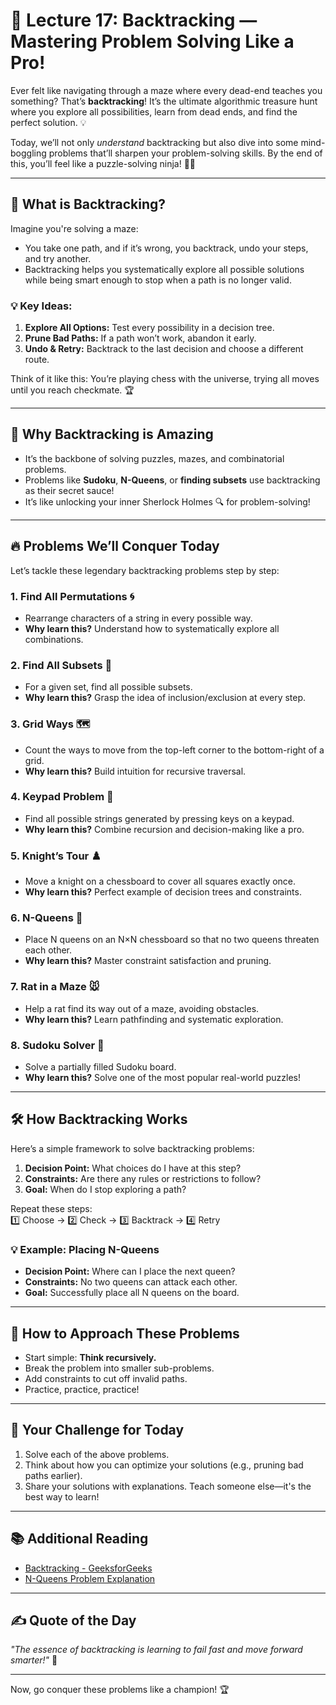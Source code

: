 
# 🚀 Lecture 17: Backtracking — Mastering Problem Solving Like a Pro!  

Ever felt like navigating through a maze where every dead-end teaches you something? That’s **backtracking**! It’s the ultimate algorithmic treasure hunt where you explore all possibilities, learn from dead ends, and find the perfect solution. 💡

Today, we’ll not only *understand* backtracking but also dive into some mind-boggling problems that’ll sharpen your problem-solving skills. By the end of this, you’ll feel like a puzzle-solving ninja! 🥷✨

---

## 🧠 **What is Backtracking?**

Imagine you're solving a maze:  
- You take one path, and if it’s wrong, you backtrack, undo your steps, and try another.  
- Backtracking helps you systematically explore all possible solutions while being smart enough to stop when a path is no longer valid.  

### 💡 Key Ideas:
1. **Explore All Options:** Test every possibility in a decision tree.  
2. **Prune Bad Paths:** If a path won’t work, abandon it early.  
3. **Undo & Retry:** Backtrack to the last decision and choose a different route.  

Think of it like this: You’re playing chess with the universe, trying all moves until you reach checkmate. 🏆

---

## 🧩 **Why Backtracking is Amazing**

- It’s the backbone of solving puzzles, mazes, and combinatorial problems.  
- Problems like **Sudoku**, **N-Queens**, or **finding subsets** use backtracking as their secret sauce!  
- It’s like unlocking your inner Sherlock Holmes 🔍 for problem-solving!  

---

## 🔥 **Problems We’ll Conquer Today**  

Let’s tackle these legendary backtracking problems step by step:  

### 1. **Find All Permutations** 🌀  
   - Rearrange characters of a string in every possible way.  
   - **Why learn this?** Understand how to systematically explore all combinations.  

### 2. **Find All Subsets** 🧮  
   - For a given set, find all possible subsets.  
   - **Why learn this?** Grasp the idea of inclusion/exclusion at every step.  

### 3. **Grid Ways** 🗺️  
   - Count the ways to move from the top-left corner to the bottom-right of a grid.  
   - **Why learn this?** Build intuition for recursive traversal.  

### 4. **Keypad Problem** 📱  
   - Find all possible strings generated by pressing keys on a keypad.  
   - **Why learn this?** Combine recursion and decision-making like a pro.  

### 5. **Knight’s Tour** ♟️  
   - Move a knight on a chessboard to cover all squares exactly once.  
   - **Why learn this?** Perfect example of decision trees and constraints.  

### 6. **N-Queens** 👑  
   - Place N queens on an N×N chessboard so that no two queens threaten each other.  
   - **Why learn this?** Master constraint satisfaction and pruning.  

### 7. **Rat in a Maze** 🐭  
   - Help a rat find its way out of a maze, avoiding obstacles.  
   - **Why learn this?** Learn pathfinding and systematic exploration.  

### 8. **Sudoku Solver** 🔢  
   - Solve a partially filled Sudoku board.  
   - **Why learn this?** Solve one of the most popular real-world puzzles!  

---

## 🛠️ **How Backtracking Works**

Here’s a simple framework to solve backtracking problems:

1. **Decision Point:** What choices do I have at this step?  
2. **Constraints:** Are there any rules or restrictions to follow?  
3. **Goal:** When do I stop exploring a path?  

Repeat these steps:  
1️⃣ Choose → 2️⃣ Check → 3️⃣ Backtrack → 4️⃣ Retry  

### 💡 Example: Placing N-Queens  
- **Decision Point:** Where can I place the next queen?  
- **Constraints:** No two queens can attack each other.  
- **Goal:** Successfully place all N queens on the board.  

---

## 🌟 **How to Approach These Problems**

- Start simple: **Think recursively.**  
- Break the problem into smaller sub-problems.  
- Add constraints to cut off invalid paths.  
- Practice, practice, practice!  

---

## 🎯 **Your Challenge for Today**

1. Solve each of the above problems.  
2. Think about how you can optimize your solutions (e.g., pruning bad paths earlier).  
3. Share your solutions with explanations. Teach someone else—it's the best way to learn!  

---

## 📚 **Additional Reading**  

- [Backtracking - GeeksforGeeks](https://www.geeksforgeeks.org/backtracking-algorithms/)  
- [N-Queens Problem Explanation](https://en.wikipedia.org/wiki/Eight_queens_puzzle)  

---

## ✍️ **Quote of the Day**

*"The essence of backtracking is learning to fail fast and move forward smarter!"* 🚀  

---

Now, go conquer these problems like a champion! 🏆  


